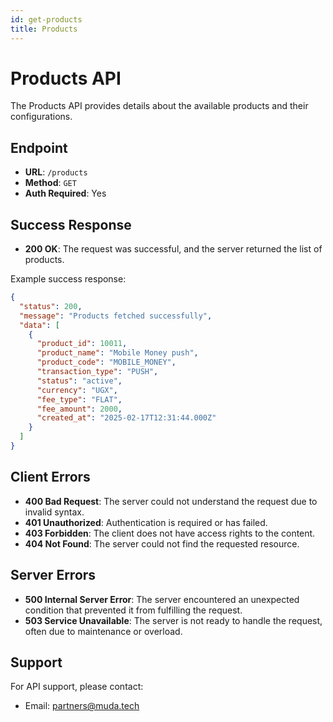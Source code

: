 ```yaml
---
id: get-products
title: Products
---
```


# Products API

The Products API provides details about the available products and their configurations.

## Endpoint

- **URL**: `/products`
- **Method**: `GET`
- **Auth Required**: Yes

## Success Response

- **200 OK**: The request was successful, and the server returned the list of products.

Example success response:

```json
{
  "status": 200,
  "message": "Products fetched successfully",
  "data": [
    {
      "product_id": 10011,
      "product_name": "Mobile Money push",
      "product_code": "MOBILE_MONEY",
      "transaction_type": "PUSH",
      "status": "active",
      "currency": "UGX",
      "fee_type": "FLAT",
      "fee_amount": 2000,
      "created_at": "2025-02-17T12:31:44.000Z"
    }
  ]
}
```

## Client Errors

- **400 Bad Request**: The server could not understand the request due to invalid syntax.
- **401 Unauthorized**: Authentication is required or has failed.
- **403 Forbidden**: The client does not have access rights to the content.
- **404 Not Found**: The server could not find the requested resource.

## Server Errors

- **500 Internal Server Error**: The server encountered an unexpected condition that prevented it from fulfilling the request.
- **503 Service Unavailable**: The server is not ready to handle the request, often due to maintenance or overload.

## Support

For API support, please contact:
- Email: partners@muda.tech